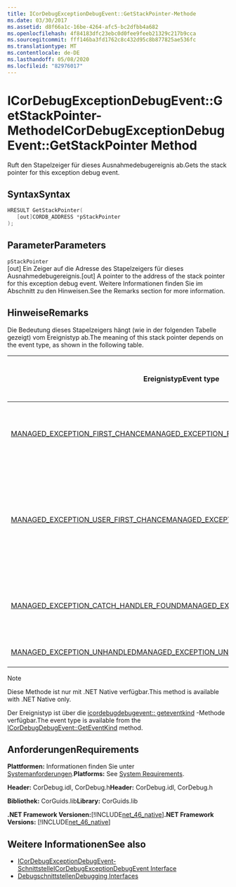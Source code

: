 ```yaml
---
title: ICorDebugExceptionDebugEvent::GetStackPointer-Methode
ms.date: 03/30/2017
ms.assetid: d8f66a1c-16be-4264-afc5-bc2dfbb4a682
ms.openlocfilehash: 4f84183dfc23ebc0d0fee9feeb21329c217b9cca
ms.sourcegitcommit: fff146ba3fd1762c8c432d95c8b877825ae536fc
ms.translationtype: MT
ms.contentlocale: de-DE
ms.lasthandoff: 05/08/2020
ms.locfileid: "82976017"
---
```

# <a name="icordebugexceptiondebugeventgetstackpointer-method"></a><span data-ttu-id="d6500-102">ICorDebugExceptionDebugEvent::GetStackPointer-Methode</span><span class="sxs-lookup"><span data-stu-id="d6500-102">ICorDebugExceptionDebugEvent::GetStackPointer Method</span></span>
<span data-ttu-id="d6500-103">Ruft den Stapelzeiger für dieses Ausnahmedebugereignis ab.</span><span class="sxs-lookup"><span data-stu-id="d6500-103">Gets the stack pointer for this exception debug event.</span></span>  
  
## <a name="syntax"></a><span data-ttu-id="d6500-104">Syntax</span><span class="sxs-lookup"><span data-stu-id="d6500-104">Syntax</span></span>  
  
```cpp  
HRESULT GetStackPointer(  
   [out]CORDB_ADDRESS *pStackPointer  
);  
```  
  
## <a name="parameters"></a><span data-ttu-id="d6500-105">Parameter</span><span class="sxs-lookup"><span data-stu-id="d6500-105">Parameters</span></span>  
 `pStackPointer`  
 <span data-ttu-id="d6500-106">[out] Ein Zeiger auf die Adresse des Stapelzeigers für dieses Ausnahmedebugereignis.</span><span class="sxs-lookup"><span data-stu-id="d6500-106">[out] A pointer to the address of the stack pointer for this exception debug event.</span></span> <span data-ttu-id="d6500-107">Weitere Informationen finden Sie im Abschnitt zu den Hinweisen.</span><span class="sxs-lookup"><span data-stu-id="d6500-107">See the Remarks section for more information.</span></span>  
  
## <a name="remarks"></a><span data-ttu-id="d6500-108">Hinweise</span><span class="sxs-lookup"><span data-stu-id="d6500-108">Remarks</span></span>  
 <span data-ttu-id="d6500-109">Die Bedeutung dieses Stapelzeigers hängt (wie in der folgenden Tabelle gezeigt) vom Ereignistyp ab.</span><span class="sxs-lookup"><span data-stu-id="d6500-109">The meaning of this stack pointer depends on the event type, as shown in the following table.</span></span>  
  
|<span data-ttu-id="d6500-110">Ereignistyp</span><span class="sxs-lookup"><span data-stu-id="d6500-110">Event type</span></span>|<span data-ttu-id="d6500-111">Bedeutung des `pStackPointer`-Werts</span><span class="sxs-lookup"><span data-stu-id="d6500-111">Meaning of `pStackPointer` value</span></span>|  
|----------------|--------------------------------------|  
|[<span data-ttu-id="d6500-112">MANAGED_EXCEPTION_FIRST_CHANCE</span><span class="sxs-lookup"><span data-stu-id="d6500-112">MANAGED_EXCEPTION_FIRST_CHANCE</span></span>](cordebugrecordformat-enumeration.md)|<span data-ttu-id="d6500-113">Der Stapelzeiger des Frames, der die Ausnahme ausgelöst hat.</span><span class="sxs-lookup"><span data-stu-id="d6500-113">The stack pointer for the frame that threw the exception.</span></span>|  
|[<span data-ttu-id="d6500-114">MANAGED_EXCEPTION_USER_FIRST_CHANCE</span><span class="sxs-lookup"><span data-stu-id="d6500-114">MANAGED_EXCEPTION_USER_FIRST_CHANCE</span></span>](cordebugrecordformat-enumeration.md)|<span data-ttu-id="d6500-115">Der Stapelzeiger des Benutzercode-Frames, der dem Punkt der ausgelösten Ausnahme am nächsten ist.</span><span class="sxs-lookup"><span data-stu-id="d6500-115">The stack pointer for the user-code frame closest to the point of the thrown exception.</span></span>|  
|[<span data-ttu-id="d6500-116">MANAGED_EXCEPTION_CATCH_HANDLER_FOUND</span><span class="sxs-lookup"><span data-stu-id="d6500-116">MANAGED_EXCEPTION_CATCH_HANDLER_FOUND</span></span>](cordebugrecordformat-enumeration.md)|<span data-ttu-id="d6500-117">Der Stapelzeiger des Frames, der den Catch-Handler enthält.</span><span class="sxs-lookup"><span data-stu-id="d6500-117">The stack pointer for the frame that contains the catch handler.</span></span>|  
|[<span data-ttu-id="d6500-118">MANAGED_EXCEPTION_UNHANDLED</span><span class="sxs-lookup"><span data-stu-id="d6500-118">MANAGED_EXCEPTION_UNHANDLED</span></span>](cordebugrecordformat-enumeration.md)|<span data-ttu-id="d6500-119">`pStackPointer` ist **NULL**.</span><span class="sxs-lookup"><span data-stu-id="d6500-119">`pStackPointer` is **null**.</span></span>|  
  
> [!NOTE]
> <span data-ttu-id="d6500-120">Diese Methode ist nur mit .NET Native verfügbar.</span><span class="sxs-lookup"><span data-stu-id="d6500-120">This method is available with .NET Native only.</span></span>  
  
 <span data-ttu-id="d6500-121">Der Ereignistyp ist über die [icordebugdebugevent:: geteventkind](icordebugdebugevent-geteventkind-method.md) -Methode verfügbar.</span><span class="sxs-lookup"><span data-stu-id="d6500-121">The event type is available from the [ICorDebugDebugEvent::GetEventKind](icordebugdebugevent-geteventkind-method.md) method.</span></span>  
  
## <a name="requirements"></a><span data-ttu-id="d6500-122">Anforderungen</span><span class="sxs-lookup"><span data-stu-id="d6500-122">Requirements</span></span>  
 <span data-ttu-id="d6500-123">**Plattformen:** Informationen finden Sie unter [Systemanforderungen](../../get-started/system-requirements.md).</span><span class="sxs-lookup"><span data-stu-id="d6500-123">**Platforms:** See [System Requirements](../../get-started/system-requirements.md).</span></span>  
  
 <span data-ttu-id="d6500-124">**Header:** CorDebug.idl, CorDebug.h</span><span class="sxs-lookup"><span data-stu-id="d6500-124">**Header:** CorDebug.idl, CorDebug.h</span></span>  
  
 <span data-ttu-id="d6500-125">**Bibliothek:** CorGuids.lib</span><span class="sxs-lookup"><span data-stu-id="d6500-125">**Library:** CorGuids.lib</span></span>  
  
 <span data-ttu-id="d6500-126">**.NET Framework Versionen:**[!INCLUDE[net_46_native](../../../../includes/net-46-native-md.md)]</span><span class="sxs-lookup"><span data-stu-id="d6500-126">**.NET Framework Versions:** [!INCLUDE[net_46_native](../../../../includes/net-46-native-md.md)]</span></span>  
  
## <a name="see-also"></a><span data-ttu-id="d6500-127">Weitere Informationen</span><span class="sxs-lookup"><span data-stu-id="d6500-127">See also</span></span>

- [<span data-ttu-id="d6500-128">ICorDebugExceptionDebugEvent-Schnittstelle</span><span class="sxs-lookup"><span data-stu-id="d6500-128">ICorDebugExceptionDebugEvent Interface</span></span>](icordebugexceptiondebugevent-interface.md)
- [<span data-ttu-id="d6500-129">Debugschnittstellen</span><span class="sxs-lookup"><span data-stu-id="d6500-129">Debugging Interfaces</span></span>](debugging-interfaces.md)
